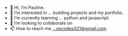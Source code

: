 - 👋 Hi, I’m Pauline. 
- 👀 I’m interested in ...  building projects and my portfolio. 
- 🌱 I’m currently learning ... python and javascript. 
- 💞️ I’m looking to collaborate on
- 📫 How to reach me ...xpcodes321@gmail.com

<!---
xpcodes321/xpcodes321 is a ✨ special ✨ repository because its `README.md` (this file) appears on your GitHub profile.
You can click the Preview link to take a look at your changes.
--->
